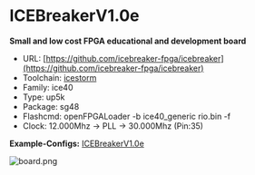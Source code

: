 # ICEBreakerV1.0e
**Small and low cost FPGA educational and development board**

* URL: [https://github.com/icebreaker-fpga/icebreaker](https://github.com/icebreaker-fpga/icebreaker)
* Toolchain: [icestorm](../../generator/toolchains/icestorm/README.md)
* Family: ice40
* Type: up5k
* Package: sg48
* Flashcmd: openFPGALoader -b ice40_generic rio.bin -f
* Clock: 12.000Mhz -> PLL -> 30.000Mhz (Pin:35)

**Example-Configs:**
[ICEBreakerV1.0e](../../configs/ICEBreakerV1.0e)

![board.png](board.png)

